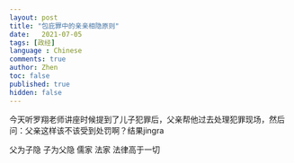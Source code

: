 ```yaml
---
layout: post
title: "包庇罪中的亲亲相隐原则"
date:   2021-07-05
tags: [政经]
language : Chinese
comments: true
author: Zhen
toc: false
published: true
hidden: false
---
```

今天听罗翔老师讲座时候提到了儿子犯罪后，父亲帮他过去处理犯罪现场，然后问：父亲这样该不该受到处罚啊？结果jingra



父为子隐 子为父隐 儒家
法家 法律高于一切
<!--stackedit_data:
eyJoaXN0b3J5IjpbLTE0ODgwNzYzNTksLTExODA3ODYwNDQsOT
c0MDczMTIxLDQyMTQ0NjY0N119
-->
